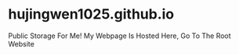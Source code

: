# hujingwen1025.github.io
Public Storage For Me!
My Webpage Is Hosted  Here, Go To The Root Website
